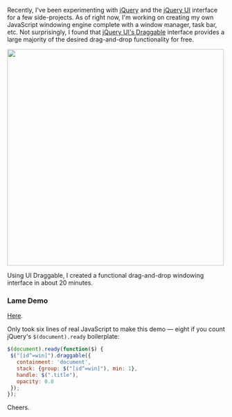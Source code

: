 Recently, I've been experimenting with [jQuery](http://jquery.com/) and the [jQuery UI](http://jqueryui.com/) interface for a few side-projects.  As of right now, I'm working on creating my own JavaScript windowing engine complete with a window manager, task bar, etc.  Not surprisingly, I found that [jQuery UI's Draggable](http://jqueryui.com/draggable/) interface provides a large majority of the desired drag-and-drop functionality for free.

<img src="static/entries/make-your-own-javascript-window-managerengine-using-jquery-and-prototype/jquery-window-engine.png" width="500">

Using UI Draggable, I created a functional drag-and-drop windowing interface in about 20 minutes.

### Lame Demo

[Here](static/entries/make-your-own-javascript-window-managerengine-using-jquery-and-prototype/jquery-ui-draggable-example.html).

Only took six lines of real JavaScript to make this demo &mdash; eight if you count jQuery's `$(document).ready` boilerplate:

```javascript
$(document).ready(function($) {
 $("[id^=win]").draggable({
   containment: 'document',
   stack: {group: $("[id^=win]"), min: 1},
   handle: $(".title"),
   opacity: 0.8
 });
});
```

Cheers.
